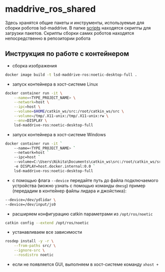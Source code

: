 # maddrive_ros_shared

Здесь хранятся общие пакеты и инструменты, используемые для сборки роботов lsd-maddrive. В папке [scripts](scripts) находятся скрипты для загрузки пакетов. Скрипты сборки самих роботов находятся непосредственно в репозитории робота

## Инструкция по работе с контейнером

* сборка изображения

```bash
docker image build -t lsd-maddrive-ros:noetic-desktop-full .
```

* запуск контейнера в хост-системе Linux

```bash
docker container run -it \
    --name=<TYPE_PROJECT_NAME> \
    --network=host \
    --ipc=host \
    --volume=$HOME/catkin_ws/src:/root/catkin_ws/src \
    --volume=/tmp/.X11-unix:/tmp/.X11-unix:rw \
    --env=DISPLAY \
    lsd-maddrive-ros:noetic-desktop-full
```

* запуск контейнера в хост-системе Windows
```bash
docker container run -it `
    --name=<TYPE_PROJECT_NAME> `
    --network=host `
    --ipc=host `
    --volume=C:\Users\Nikita\Documents\catkin_ws\src:/root/catkin_ws/src `
    -e DISPLAY=host.docker.internal:0.0 `
    lsd-maddrive-ros:noetic-desktop-full
```

* с помощью флага `--device` передайте путь до файла подключаемого устройства (можно узнать с помощью команды `dmesg`)
пример (передадим в контейнер файлы лидара и джойстика):

```bash
--device=/dev/ydlidar \
--device=/dev/input/js0
```

* расширяем конфигурацию catkin параметрами из `/opt/ros/noetic`

```bash
catkin config --extend /opt/ros/noetic
```

* устанавливаем все зависимости

```bash
rosdep install -y -r \
    --from-paths src/ \
    --ignore-src \
    --rosdistro noetic
```

* если не появляется GUI, выполняем в хост-системе команду `xhost +`

